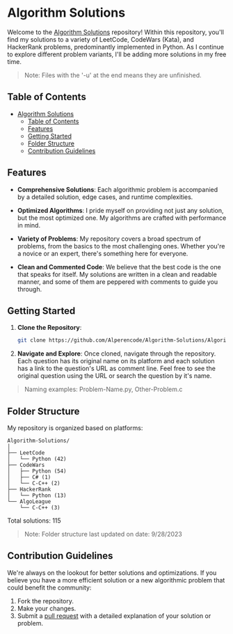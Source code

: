 # Algorithm Solutions

Welcome to the [Algorithm Solutions](https://github.com/Alperencode/Algorithm-Solutions) repository! Within this repository, you'll find my solutions to a variety of LeetCode, CodeWars (Kata), and HackerRank problems, predominantly implemented in Python. As I continue to explore different problem variants, I'll be adding more solutions in my free time.

> Note: Files with the '-u' at the end means they are unfinished.

## Table of Contents

- [Algorithm Solutions](#algorithm-solutions)
  - [Table of Contents](#table-of-contents)
  - [Features](#features)
  - [Getting Started](#getting-started)
  - [Folder Structure](#folder-structure)
  - [Contribution Guidelines](#contribution-guidelines)

## Features

- **Comprehensive Solutions**: Each algorithmic problem is accompanied by a detailed solution, edge cases, and runtime complexities.
  
- **Optimized Algorithms**: I pride myself on providing not just any solution, but the most optimized one. My algorithms are crafted with performance in mind.
  
- **Variety of Problems**: My repository covers a broad spectrum of problems, from the basics to the most challenging ones. Whether you're a novice or an expert, there's something here for everyone.
  
- **Clean and Commented Code**: We believe that the best code is the one that speaks for itself. My solutions are written in a clean and readable manner, and some of them are peppered with comments to guide you through.

## Getting Started

1. **Clone the Repository**: 
   ```bash
   git clone https://github.com/Alperencode/Algorithm-Solutions/Algorithm-Solutions.git
   ```
   
2. **Navigate and Explore**: Once cloned, navigate through the repository. Each question has its original name on its platform and each solution has a link to the question's URL as comment line. Feel free to see the original question using the URL or search the question by it's name.

> Naming examples: Problem-Name.py, Other-Problem.c

## Folder Structure

My repository is organized based on platforms:

```
Algorithm-Solutions/
│
├── LeetCode
│   └── Python (42)
├── CodeWars
│   ├── Python (54)
│   ├── C# (1)
│   └── C-C++ (2)
├── HackerRank
│   └── Python (13)
└── AlgoLeague
    └── C-C++ (3)

```

Total solutions: 115
> Note: Folder structure last updated on date: 9/28/2023

## Contribution Guidelines

We're always on the lookout for better solutions and optimizations. If you believe you have a more efficient solution or a new algorithmic problem that could benefit the community:

1. Fork the repository.
2. Make your changes.
3. Submit a [pull request](https://github.com/Alperencode/Algorithm-Solutions/pulls) with a detailed explanation of your solution or problem.